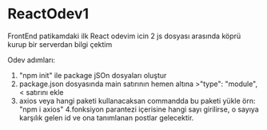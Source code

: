 # ReactOdev1
FrontEnd patikamdaki ilk React odevim icin 2 js dosyası arasında köprü kurup bir serverdan bilgi çektim

Odev adımları:
1. "npm init" ile package jSOn dosyaları oluştur
2.  package.json dosyasında main satırının hemen altına >"type": "module",< satırını ekle
3. axios veya hangi paketi kullanacaksan commandda bu paketi yükle
örn: "npm i axios"
4.fonksiyon parantezi içerisine hangi sayı girilirse, o sayıya karşılık gelen id ve ona tanımlanan postlar gelecektir.
